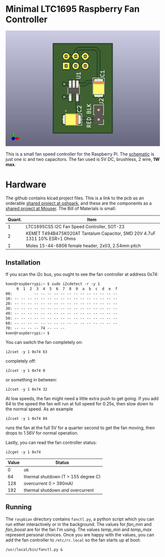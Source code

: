 # Minimal LTC1695 Raspberry Fan Controller

![LTC1695 Fan Controller](doc/fanctl_front.jpg  "LTC1695 Fan Controller")


This is a small fan speed controller for the Raspberry Pi. The [schematic](doc/schematic.pdf) is just one ic and two capacitors. 
The fan used is 5V DC, brushless, 2 wire, **1W max**.

# Hardware
The github contains kicad project files. This is a link to the pcb as an orderable [shared project at oshpark](https://oshpark.com/shared_projects/uS7DB7dc), and these are the components as a [shared project at Mouser](https://www.mouser.com/ProjectManager/ProjectDetail.aspx?AccessID=1c164b36e2). The Bill of Materials is small:

Quant.|Item
---|--
1|LTC1695CS5  I2C Fan Speed Controller, SOT-23
2|KEMET T494B475K020AT Tantalum Capacitor, SMD 20V 4.7uF 1311 10% ESR=1 Ohms
1|Molex 15-44-6806 female header, 2x03, 2.54mm pitch

## Installation
If you scan the i2c bus, you ought to see the fan controller at address 0x74:
```
koen@raspberrypi:~ $ sudo i2cdetect -r -y 1
     0  1  2  3  4  5  6  7  8  9  a  b  c  d  e  f
00:          -- -- -- -- -- -- -- -- -- -- -- -- -- 
10: -- -- -- -- -- -- -- -- -- -- -- -- -- -- -- -- 
20: -- -- -- -- -- -- -- -- -- -- -- -- -- -- -- -- 
30: -- -- -- -- -- -- -- -- -- -- -- -- -- -- -- -- 
40: -- -- -- -- -- -- -- -- -- -- -- -- -- -- -- -- 
50: -- -- -- -- -- -- -- -- -- -- -- -- -- -- -- -- 
60: -- -- -- -- -- -- -- -- -- -- -- -- -- -- -- -- 
70: -- -- -- -- 74 -- -- --                         
koen@raspberrypi:~ $ 
```
You can switch the fan completely on:
```
i2cset -y 1 0x74 63
```
completely off:
```
i2cset -y 1 0x74 0
```
or something in between:
```
i2cset -y 1 0x74 32
```
At low speeds, the fan might need a little extra push to get going. If you add 64 to the speed the fan will run at full speed for 0.25s, then slow down to the normal speed. As an example
```
i2cset -y 1 0x74 84
```
runs the  fan at the full 5V for a quarter second to get the fan moving, then drops to 1.56V for normal operation.

Lastly, you can read the fan controller status:
```
i2cget -y 1 0x74 
```

Value | Status
--------|--------
0|ok
64|thermal shutdown (T > 155 degree C)
128|overcurrent (I > 390mA)
192|thermal shutdown *and* overcurrent

## Running

The ```raspbian``` directory contains ```fanctl.py```, a python script which you can run either interactively or in the background.  The values for *fan_min* and *fan_boost* are for the fan I'm using. The values  *temp_min* and *temp_max* represent personal choices. Once you are happy with the values, you can add the fan controller to ```/etc/rc.local``` so the fan starts up at boot:
```
/usr/local/bin/fanctl.py &
```